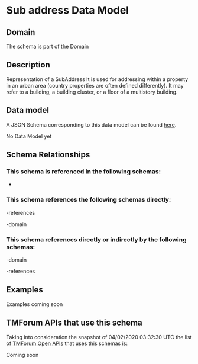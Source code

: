 # Sub address Data Model

## Domain

The  schema is part of the  Domain

## Description

Representation of a SubAddress 
It is used for addressing within a property in an urban area (country properties are often defined differently). It may refer to a building, a building cluster, or a floor of a multistory building.

## Data model

A JSON Schema corresponding to this data model can be found
[here](https://github.com/tmforum-rand/schemas/blob/candidates/Common/SubAddress.schema.json).

No Data Model yet

## Schema Relationships

### This schema is referenced in the following schemas:

-

### This schema references the following schemas directly:

-references

-domain

### This schema references directly or indirectly by the following schemas:

-domain

-references



## Examples

Examples coming soon

## TMForum APIs that use this schema

Taking into consideration the snapshot of 04/02/2020 03:32:30 UTC the list of [TMForum Open APIs](https://www.tmforum.org/open-apis/) that uses this schemas is:

Coming soon